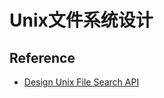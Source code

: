 # Unix文件系统设计


## Reference
- [Design Unix File Search API](https://leetcode.com/discuss/interview-question/609070/amazon-ood-design-unix-file-search-api)
